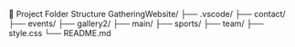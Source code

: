 📁 Project Folder Structure
GatheringWebsite/
├── .vscode/
├── contact/
├── events/
├── gallery2/
├── main/
├── sports/
├── team/
├── style.css
└── README.md
